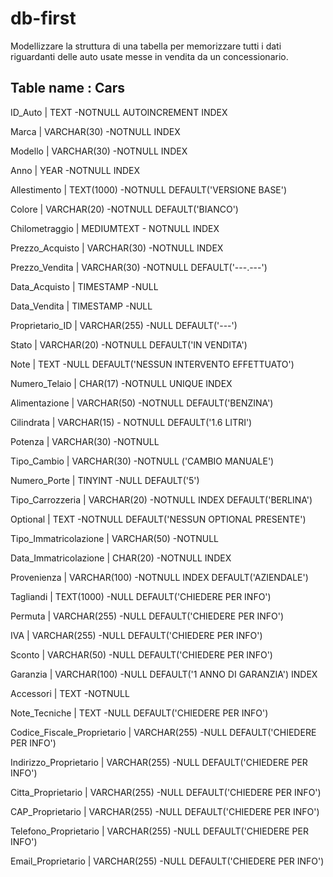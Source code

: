# db-first

Modellizzare la struttura di una tabella per memorizzare tutti i dati riguardanti delle auto usate messe in vendita da un concessionario.

## Table name : Cars

<!-- Identificativo univoco dell'auto -->
ID_Auto | TEXT -NOTNULL AUTOINCREMENT INDEX
<!-- Marca del veicolo  -->
Marca | VARCHAR(30) -NOTNULL INDEX
<!-- Modello del veicolo-->
Modello | VARCHAR(30) -NOTNULL INDEX
<!-- Anno di produzione del veicolo -->
Anno | YEAR -NOTNULL INDEX 
<!-- Dettagli specifici del modello -->
Allestimento | TEXT(1000) -NOTNULL DEFAULT('VERSIONE BASE')
<!-- Colore del veicolo -->
Colore | VARCHAR(20) -NOTNULL DEFAULT('BIANCO')
<!-- Chilometri percorsi -->
Chilometraggio | MEDIUMTEXT - NOTNULL INDEX
<!-- Prezzo di acquisto del veicolo -->
Prezzo_Acquisto | VARCHAR(30) -NOTNULL INDEX 
<!-- Prezzo di vendita del veicolo (se venduto) -->
Prezzo_Vendita | VARCHAR(30) -NOTNULL DEFAULT('---.---') 
<!-- Data di acquisto del veicolo -->
Data_Acquisto | TIMESTAMP -NULL
<!-- Data di vendita del veicolo (se venduto) -->
Data_Vendita | TIMESTAMP -NULL
<!-- Identificativo del proprietario -->
Proprietario_ID | VARCHAR(255) -NULL DEFAULT('---') 
<!-- Stato del veicolo-->
Stato | VARCHAR(20) -NOTNULL DEFAULT('IN VENDITA')
<!-- Note aggiuntive -->
Note | TEXT -NULL DEFAULT('NESSUN INTERVENTO EFFETTUATO') 
<!-- Numero di telaio del veicolo -->
Numero_Telaio | CHAR(17) -NOTNULL UNIQUE INDEX 
<!-- Tipo di alimentazione -->
Alimentazione | VARCHAR(50) -NOTNULL DEFAULT('BENZINA') 
<!-- Cilindrata del motore -->
Cilindrata | VARCHAR(15) - NOTNULL DEFAULT('1.6 LITRI')
<!-- Potenza del motore -->
Potenza | VARCHAR(30) -NOTNULL 
<!-- Tipo di cambio -->
Tipo_Cambio | VARCHAR(30) -NOTNULL ('CAMBIO MANUALE') 
<!-- Numero di porte del veicolo -->
Numero_Porte | TINYINT -NULL DEFAULT('5')
<!-- Tipo di carrozzeria -->
Tipo_Carrozzeria | VARCHAR(20) -NOTNULL INDEX DEFAULT('BERLINA') 
<!-- Optional presenti sul veicolo-->
Optional | TEXT -NOTNULL DEFAULT('NESSUN OPTIONAL PRESENTE') 
<!-- Tipo di immatricolazione (es. Italiana, Estera) -->
Tipo_Immatricolazione | VARCHAR(50) -NOTNULL 
<!-- Data di prima immatricolazione -->
Data_Immatricolazione | CHAR(20) -NOTNULL INDEX 
<!-- Provenienza del veicolo (es. Importazione, Aziendale) -->
Provenienza | VARCHAR(100) -NOTNULL INDEX DEFAULT('AZIENDALE') 
<!-- Informazioni sui tagliandi (data, officina, descrizione) -->
Tagliandi | TEXT(1000) -NULL DEFAULT('CHIEDERE PER INFO') 
<!-- Informazioni sulla permuta (auto data in permuta, valore) -->
Permuta | VARCHAR(255) -NULL DEFAULT('CHIEDERE PER INFO') 
<!-- Informazioni sull'IVA applicata (es. 22%, margine) -->
IVA | VARCHAR(255) -NULL DEFAULT('CHIEDERE PER INFO') 
<!-- Sconto applicato al prezzo -->
Sconto | VARCHAR(50) -NULL DEFAULT('CHIEDERE PER INFO') 
<!-- Informazioni sulla garanzia (tipo, durata) -->
Garanzia | VARCHAR(100) -NULL DEFAULT('1 ANNO DI GARANZIA') INDEX
<!-- Accessori forniti con il veicolo -->
Accessori | TEXT -NOTNULL 
<!-- Ulteriori note tecniche sul veicolo -->
Note_Tecniche | TEXT -NULL DEFAULT('CHIEDERE PER INFO')
<!-- Codice Fiscale del proprietario (se necessario per motivi fiscali) -->
Codice_Fiscale_Proprietario | VARCHAR(255) -NULL DEFAULT('CHIEDERE PER INFO') 
<!-- Indirizzo del proprietario (se necessario per motivi fiscali) -->
Indirizzo_Proprietario | VARCHAR(255) -NULL DEFAULT('CHIEDERE PER INFO') 
<!-- Città del proprietario (se necessario per motivi fiscali) -->
Citta_Proprietario | VARCHAR(255) -NULL DEFAULT('CHIEDERE PER INFO') 
<!-- CAP del proprietario (se necessario per motivi fiscali) -->
CAP_Proprietario | VARCHAR(255) -NULL DEFAULT('CHIEDERE PER INFO') 
<!-- Telefono del proprietario (se necessario per motivi fiscali) -->
Telefono_Proprietario | VARCHAR(255) -NULL DEFAULT('CHIEDERE PER INFO') 
<!-- Email del proprietario (se necessario per motivi fiscali) -->
Email_Proprietario | VARCHAR(255) -NULL DEFAULT('CHIEDERE PER INFO') 